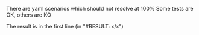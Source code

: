 There are  yaml scenarios which should not resolve at 100%
Some tests are OK, others are KO

The result is in the first line (in "#RESULT: x/x")
